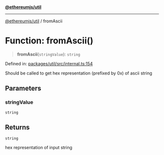 [**@ethereumjs/util**](../README.md)

***

[@ethereumjs/util](../README.md) / fromAscii

# Function: fromAscii()

> **fromAscii**(`stringValue`): `string`

Defined in: [packages/util/src/internal.ts:154](https://github.com/Dargon789/ethereumjs-monorepo/blob/master/packages/util/src/internal.ts#L154)

Should be called to get hex representation (prefixed by 0x) of ascii string

## Parameters

### stringValue

`string`

## Returns

`string`

hex representation of input string
